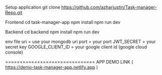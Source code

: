 Setup application
git clone https://github.com/azharjustin/Task-manager-Repo.git

Frontend
cd task-manager-app
npm install
npm run dev

Backend
cd backend
npm install
npm run dev

env file
uri = use your mongodb uri
port = your port
JWT_SECRET = your secret key
GOOGLE_CLIENT_ID = your google client id (google cloud console)

===============================
APP DEMO LINK ( https://demo-task-manager-app.netlify.app )

